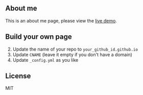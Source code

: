 ## About me

This is an about me page, please view the [live demo](http://soulmate2015.com/).

## Build your own page

2. Update the name of your repo to `your_github_id.github.io`
3. Update `CNAME` (leave it empty if you don't have a domain)
4. Update `_config.yml` as you like

## License

MIT
